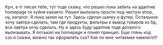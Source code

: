 Крч, в тг писал тебе, тут тоде скажу, что решил пока забить на адаптив homepage тк хуйня какаето.
Решил вылизать просто под чистую shop, ну, каталог. Я пока залил на тут. Здесь сделал шапку и футер.
Остальное хочу завтра сделать, там где продукты, фильтры и вывод товаров из бд, все завтра хочу сделать.
Ну и здесь буду адаптив тоде доталого вылизывать. Я потыкал на homepage и понял принцип.
Еще глянь код css и скажи, можно так оформлять css? Как по мне читаемее намного!!!
